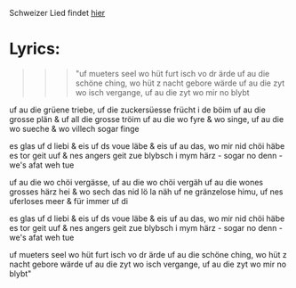 Schweizer Lied findet [hier](https://www.youtube.com/watch?v=-U_awHiE2e0)

# Lyrics:

>>> "uf mueters seel wo hüt furt isch vo dr ärde
uf au die schöne ching, wo hüt z nacht gebore wärde
uf au die zyt wo isch vergange, uf au die zyt wo mir no blybt

uf au die grüene triebe, uf die zuckersüesse frücht i de böim
uf au die grosse plän & uf all die grosse tröim
uf au die wo fyre & wo singe, uf au die wo sueche
& wo villech sogar finge

es glas uf d liebi & eis uf ds voue läbe
& eis uf au das, wo mir nid chöi häbe
es tor geit uuf & nes angers geit zue
blybsch i mym härz - sogar no denn - we's afat weh tue

uf au die wo chöi vergässe, uf au die wo chöi vergäh
uf au die wones grosses härz hei & wo sech das nid lö la näh 
uf ne gränzelose himu, uf nes uferloses meer
& für immer uf di

es glas uf d liebi & eis uf ds voue läbe
& eis uf au das, wo mir nid chöi häbe
es tor geit uuf & nes angers geit zue
blybsch i mym härz - sogar no denn - we's afat weh tue

uf mueters seel wo hüt furt isch vo dr ärde
uf au die schöne ching, wo hüt z nacht gebore wärde
uf au die zyt wo isch vergange, uf au die zyt wo mir no blybt"
